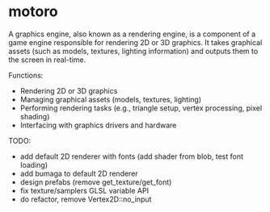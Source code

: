 # motoro

A graphics engine, also known as a rendering engine, is a component of a game engine responsible for rendering 2D or 3D
graphics. It takes graphical assets (such as models, textures, lighting information) and outputs them to the screen in
real-time.

Functions:

+ Rendering 2D or 3D graphics
+ Managing graphical assets (models, textures, lighting)
+ Performing rendering tasks (e.g., triangle setup, vertex processing, pixel shading)
+ Interfacing with graphics drivers and hardware

TODO:

- add default 2D renderer with fonts (add shader from blob, test font loading)
- add bumaga to default 2D renderer
- design prefabs (remove get_texture/get_font)
- fix texture/samplers GLSL variable API
- do refactor, remove Vertex2D::no_input